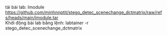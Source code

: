 tải bài lab: Imodule https://github.com/minhnnptit/stego_detec_scenechange_dctmatrix/raw/refs/heads/main/imodule.tar <br>
Khởi động bài lab bằng lệnh: labtainer -r stego_detec_scenechange_dctmatrix
